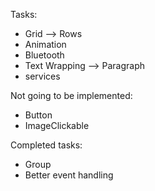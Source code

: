 Tasks:
 - Grid --> Rows
 - Animation
 - Bluetooth
 - Text Wrapping --> Paragraph
 - services
 
 Not going to be implemented:
 - Button
 - ImageClickable

 Completed tasks:
 - Group
 - Better event handling